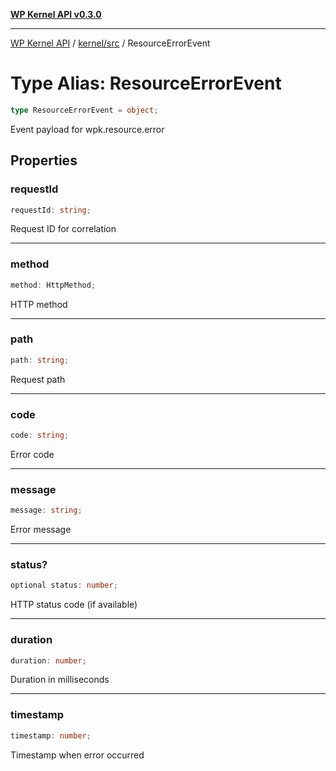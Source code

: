 [**WP Kernel API v0.3.0**](../../../README.md)

---

[WP Kernel API](../../../README.md) / [kernel/src](../README.md) / ResourceErrorEvent

# Type Alias: ResourceErrorEvent

```ts
type ResourceErrorEvent = object;
```

Event payload for wpk.resource.error

## Properties

### requestId

```ts
requestId: string;
```

Request ID for correlation

---

### method

```ts
method: HttpMethod;
```

HTTP method

---

### path

```ts
path: string;
```

Request path

---

### code

```ts
code: string;
```

Error code

---

### message

```ts
message: string;
```

Error message

---

### status?

```ts
optional status: number;
```

HTTP status code (if available)

---

### duration

```ts
duration: number;
```

Duration in milliseconds

---

### timestamp

```ts
timestamp: number;
```

Timestamp when error occurred
